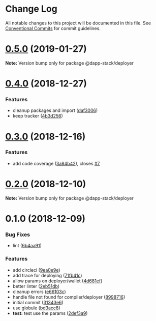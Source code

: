 # Change Log

All notable changes to this project will be documented in this file.
See [Conventional Commits](https://conventionalcommits.org) for commit guidelines.

# [0.5.0](https://github.com/Dapp-Stack/Dapp-Stack/compare/v0.4.2...v0.5.0) (2019-01-27)

**Note:** Version bump only for package @dapp-stack/deployer





# [0.4.0](https://github.com/Dapp-Stack/Dapp-Stack/compare/v0.3.0...v0.4.0) (2018-12-27)


### Features

* cleanup packages and import ([daf3006](https://github.com/Dapp-Stack/Dapp-Stack/commit/daf3006))
* keep tracker ([4b3d256](https://github.com/Dapp-Stack/Dapp-Stack/commit/4b3d256))





# [0.3.0](https://github.com/Dapp-Stack/Dapp-Stack/compare/v0.2.2...v0.3.0) (2018-12-16)


### Features

* add code coverage ([3a84b42](https://github.com/Dapp-Stack/Dapp-Stack/commit/3a84b42)), closes [#7](https://github.com/Dapp-Stack/Dapp-Stack/issues/7)





# [0.2.0](https://github.com/Dapp-Stack/Dapp-Stack/compare/v0.1.6...v0.2.0) (2018-12-10)

**Note:** Version bump only for package @dapp-stack/deployer





# 0.1.0 (2018-12-09)


### Bug Fixes

* lint ([6b4aa91](https://github.com/Dapp-Stack/Dapp-Stack/commit/6b4aa91))


### Features

* add circleci ([9ea0e9e](https://github.com/Dapp-Stack/Dapp-Stack/commit/9ea0e9e))
* add trace for deploying ([71fb41c](https://github.com/Dapp-Stack/Dapp-Stack/commit/71fb41c))
* allow params on deployer/wallet ([4d681ef](https://github.com/Dapp-Stack/Dapp-Stack/commit/4d681ef))
* better linter ([2eb51db](https://github.com/Dapp-Stack/Dapp-Stack/commit/2eb51db))
* cleanup errors ([e66103c](https://github.com/Dapp-Stack/Dapp-Stack/commit/e66103c))
* handle file not found for compiler/deployer ([8998716](https://github.com/Dapp-Stack/Dapp-Stack/commit/8998716))
* initial commit ([31343e6](https://github.com/Dapp-Stack/Dapp-Stack/commit/31343e6))
* use globule ([bd3acc8](https://github.com/Dapp-Stack/Dapp-Stack/commit/bd3acc8))
* **test:** test use the params ([2def3a9](https://github.com/Dapp-Stack/Dapp-Stack/commit/2def3a9))
